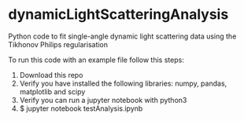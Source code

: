 # dynamicLightScatteringAnalysis
Python code to fit single-angle dynamic light scattering data using the Tikhonov Philips regularisation

To run this code with an example file follow this steps:

1) Download this repo 
2) Verify you have installed the following libraries: numpy, pandas, matplotlib and scipy
3) Verify you can run a jupyter notebook with python3
4) $ jupyter notebook testAnalysis.ipynb
